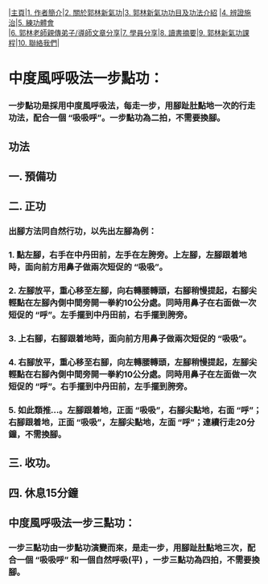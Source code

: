 |[主頁](/README.md)|[1. 作者簡介](/a10.md)|[2. 關於郭林新氣功](/a1.md)|[3. 郭林新氣功功目及功法介紹](/a2.md) |[4. 辨證施治](/a3.md)|[5. 練功體會](/a5.md)  
|[6. 郭林老師親傳弟子/導師文章分享](/a6.md)|[7. 學員分享](/a7.md)|[8. 讀書摘要](/a4.md)|[9. 郭林新氣功課程](/郭林新氣功課程.md)|[10. 聯絡我們](/a9.md)|    
# 中度風呼吸法一步點功：  

### 一步點功是採用中度風呼吸法，每走一步，用腳趾肚點地一次的行走功法，配合一個 “吸吸呼”。一步點功為二拍，不需要換腳。  

## 功法  

## 一. 預備功  
## 二. 正功  
### 出腳方法同自然行功，以先出左腳為例：  
### 1. 點左腳，右手在中丹田前，左手在左胯旁。上左腳，左腳跟着地時，面向前方用鼻子做兩次短促的 “吸吸”。  
### 2. 左腳放平，重心移至左腳，向右轉腰轉頭，右腳稍慢提起，右腳尖輕點在左腳內側中間旁開一拳約10公分處。同時用鼻子在右面做一次短促的 “呼”。左手擺到中丹田前，右手擺到胯旁。  
### 3. 上右腳，右腳跟着地時，面向前方用鼻子做兩次短促的 “吸吸”。  
### 4. 右腳放平，重心移至右腳，向左轉腰轉頭，左腳稍慢提起，左腳尖輕點在右腳內側中間旁開一拳約10公分處。同時用鼻子在左面做一次短促的 “呼”。右手擺到中丹田前，左手擺到胯旁。  
### 5. 如此類推...。左腳跟着地，正面 “吸吸”，右腳尖點地，右面 “呼”；右腳跟着地，正面 “吸吸”，左腳尖點地，左面 “呼”；連續行走20分鐘，不需換腳。  
## 三. 收功。  
## 四. 休息15分鐘  

## 中度風呼吸法一步三點功：
### 一步三點功由一步點功演變而來，是走一步，用腳趾肚點地三次，配合一個 “吸吸呼” 和一個自然呼吸(平) ，一步三點功為四拍，不需要換腳。


